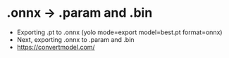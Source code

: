 # .onnx -> .param and .bin
* Exporting .pt to .onnx (yolo mode=export model=best.pt format=onnx)
* Next, exporting .onnx to .param and .bin
* https://convertmodel.com/